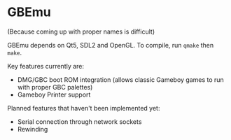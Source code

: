 # GBEmu
(Because coming up with proper names is difficult)

GBEmu depends on Qt5, SDL2 and OpenGL. To compile, run <code>qmake</code> then <code>make</code>.

Key features currently are:
* DMG/GBC boot ROM integration (allows classic Gameboy games to run with proper GBC palettes)
* Gameboy Printer support

Planned features that haven't been implemented yet:
* Serial connection through network sockets
* Rewinding
